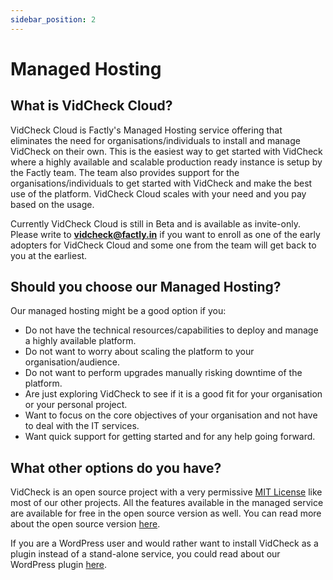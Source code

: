 ```yaml
---
sidebar_position: 2
---
```


# Managed Hosting

## What is VidCheck Cloud?

VidCheck Cloud is Factly's Managed Hosting service offering that eliminates the need for organisations/individuals to install and manage VidCheck on their own. This is the easiest way to get started with VidCheck where a highly available and scalable production ready instance is setup by the Factly team. The team also provides support for the organisations/individuals to get started with VidCheck and make the best use of the platform.
VidCheck Cloud scales with your need and you pay based on the usage.

Currently VidCheck Cloud is still in Beta and is available as invite-only. Please write to **vidcheck@factly.in** if you want to enroll as one of the early adopters for VidCheck Cloud and some one from the team will get back to you at the earliest.

## Should you choose our Managed Hosting?

Our managed hosting might be a good option if you:

- Do not have the technical resources/capabilities to deploy and manage a highly available platform.
- Do not want to worry about scaling the platform to your organisation/audience. 
- Do not want to perform upgrades manually risking downtime of the platform.
- Are just exploring VidCheck to see if it is a good fit for your organisation or your personal project.
- Want to focus on the core objectives of your organisation and not have to deal with the IT services.
- Want quick support for getting started and for any help going forward.

## What other options do you have?

VidCheck is an open source project with a very permissive [MIT License](https://github.com/factly/vidcheck/blob/develop/LICENSE) like most of our other projects. All the features available in the managed service are available for free in the open source version as well. You can read more about the open source version [here](/docs/introduction/self-hosted).

If you are a WordPress user and would rather want to install VidCheck as a plugin instead of a stand-alone service, you could read about our WordPress plugin [here](/docs/introduction/wordpress-plugin).